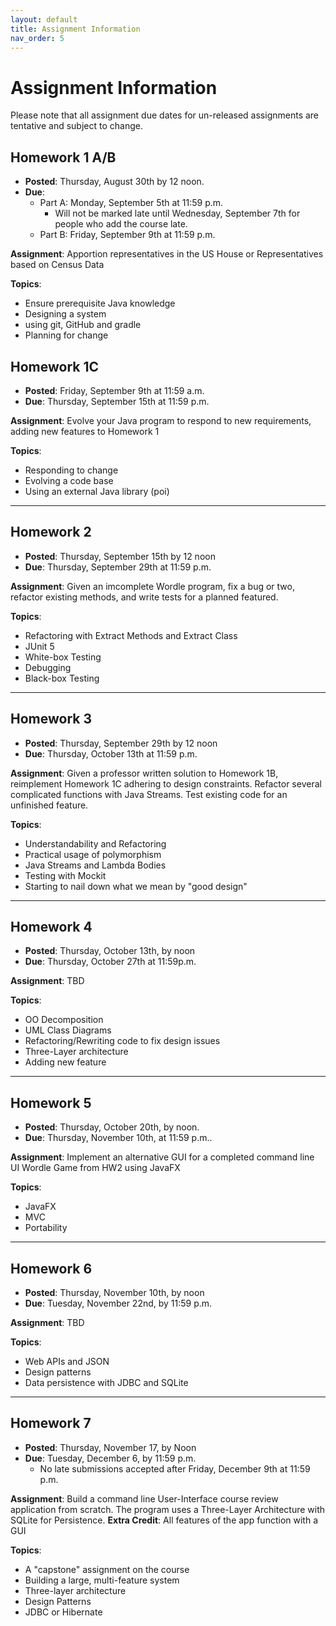 ```yaml
---
layout: default
title: Assignment Information
nav_order: 5
---
```


# Assignment Information
Please note that all assignment due dates for un-released assignments are tentative and
subject to change.

## Homework 1 A/B

* **Posted**: Thursday, August 30th by 12 noon.
* **Due**: 
  * Part A: Monday, September 5th at 11:59 p.m.
    * Will not be marked late until Wednesday, September 7th for people who add the course late.
  * Part B: Friday, September 9th at 11:59 p.m.

**Assignment**: Apportion representatives in the US House or Representatives based on Census Data

**Topics**: 
* Ensure prerequisite Java knowledge
* Designing a system
* using git, GitHub and gradle
* Planning for change

## Homework 1C
* **Posted**: Friday, September 9th at 11:59 a.m.
* **Due**: Thursday, September 15th at 11:59 p.m. 

**Assignment**: Evolve your Java program to respond to new requirements, adding new features to Homework 1

**Topics**:
* Responding to change
* Evolving a code base
* Using an external Java library (poi)

---

## Homework 2
* **Posted**: Thursday, September 15th by 12 noon
* **Due**: Thursday, September 29th at 11:59 p.m.

**Assignment**: Given an imcomplete Wordle program, fix a bug or two, refactor existing methods, 
and write tests for a planned featured.

**Topics**:
* Refactoring with Extract Methods and Extract Class
* JUnit 5
* White-box Testing
* Debugging
* Black-box Testing

---

## Homework 3
* **Posted**: Thursday, September 29th by 12 noon
* **Due**: Thursday, October 13th at 11:59 p.m.

**Assignment**: Given a professor written solution to Homework 1B,
reimplement Homework 1C adhering to design constraints. Refactor
several complicated functions with Java Streams. Test existing code
for an unfinished feature.

**Topics**:
* Understandability and Refactoring
* Practical usage of polymorphism
* Java Streams and Lambda Bodies
* Testing with Mockit
* Starting to nail down what we mean by "good design"

---

## Homework 4
* **Posted**: Thursday, October 13th, by noon
* **Due**: Thursday, October 27th at 11:59p.m.

**Assignment**: TBD

**Topics**:
* OO Decomposition
* UML Class Diagrams
* Refactoring/Rewriting code to fix design issues
* Three-Layer architecture
* Adding new feature

---

## Homework 5
* **Posted**: Thursday, October 20th, by noon.
* **Due**: Thursday, November 10th, at 11:59 p.m..

**Assignment**: Implement an alternative GUI for a completed
command line UI Wordle Game from HW2 using JavaFX

**Topics**:
* JavaFX
* MVC
* Portability

---

## Homework 6
* **Posted**:  Thursday, November 10th, by noon
* **Due**: Tuesday, November 22nd, by 11:59 p.m.

**Assignment**: TBD

**Topics**:
* Web APIs and JSON
* Design patterns
* Data persistence with JDBC and SQLite

---

## Homework 7
* **Posted**: Thursday, November 17, by Noon
* **Due**: Tuesday, December 6, by 11:59 p.m.
    * No late submissions accepted after Friday, December 9th at 11:59 p.m.

**Assignment**: Build a command line User-Interface course review application
from scratch. The program uses a Three-Layer Architecture with SQLite for
Persistence. **Extra Credit**: All features of the app function with a GUI

**Topics**:
* A "capstone" assignment on the course
* Building a large, multi-feature system
* Three-layer architecture
* Design Patterns
* JDBC or Hibernate
